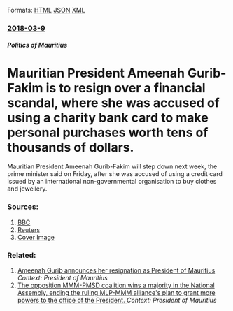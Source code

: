 
Formats: [HTML](/news/2018/03/9/mauritian-president-ameenah-gurib-fakim-is-to-resign-over-a-financial-scandal-where-she-was-accused-of-using-a-charity-bank-card-to-make-pe.html)  [JSON](/news/2018/03/9/mauritian-president-ameenah-gurib-fakim-is-to-resign-over-a-financial-scandal-where-she-was-accused-of-using-a-charity-bank-card-to-make-pe.json)  [XML](/news/2018/03/9/mauritian-president-ameenah-gurib-fakim-is-to-resign-over-a-financial-scandal-where-she-was-accused-of-using-a-charity-bank-card-to-make-pe.xml)  

### [2018-03-9](/news/2018/03/9/index.md)

##### Politics of Mauritius
# Mauritian President Ameenah Gurib-Fakim is to resign over a financial scandal, where she was accused of using a charity bank card to make personal purchases worth tens of thousands of dollars. 

Mauritian President Ameenah Gurib-Fakim will step down next week, the prime minister said on Friday, after she was accused of using a credit card issued by an international non-governmental organisation to buy clothes and jewellery.


### Sources:

1. [BBC](http://www.bbc.com/news/world-africa-43343550)
2. [Reuters](https://af.reuters.com/article/worldNews/idAFKCN1GL23H)
2. [Cover Image](https://s4.reutersmedia.net/resources_v2/images/rcom-default.png)

### Related:

1. [Ameenah Gurib announces her resignation as President of Mauritius ](/news/2018/03/12/ameenah-gurib-announces-her-resignation-as-president-of-mauritius.md) _Context: President of Mauritius_
2. [The opposition MMM-PMSD coalition wins a majority in the National Assembly, ending the ruling MLP-MMM alliance's plan to grant more powers to the office of the President. ](/news/2014/12/10/the-opposition-mmm-pmsd-coalition-wins-a-majority-in-the-national-assembly-ending-the-ruling-mlp-mmm-alliance-s-plan-to-grant-more-powers-t.md) _Context: President of Mauritius_
